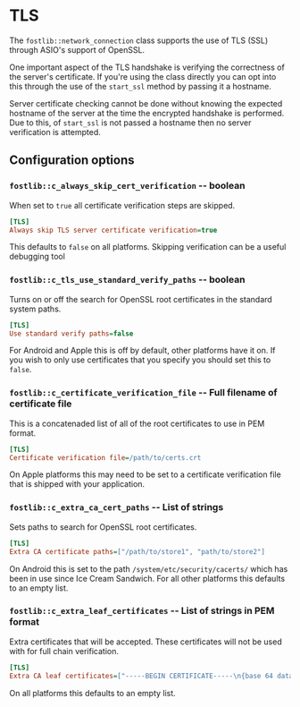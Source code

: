 # TLS

The `fostlib::network_connection` class supports the use of TLS (SSL) through ASIO's support of OpenSSL.

One important aspect of the TLS handshake is verifying the correctness of the server's certificate. If you're using the class directly you can opt into this through the use of the `start_ssl` method by passing it a hostname.

Server certificate checking cannot be done without knowing the expected hostname of the server at the time the encrypted handshake is performed. Due to this, of `start_ssl` is not passed a hostname then no server verification is attempted.


## Configuration options


### `fostlib::c_always_skip_cert_verification` -- boolean

When set to `true` all certificate verification steps are skipped.

```ini
[TLS]
Always skip TLS server certificate verification=true
```

This defaults to `false` on all platforms. Skipping verification can be a useful debugging tool


### `fostlib::c_tls_use_standard_verify_paths` -- boolean

Turns on or off the search for OpenSSL root certificates in the standard system paths.

```ini
[TLS]
Use standard verify paths=false
```

For Android and Apple this is off by default, other platforms have it on. If you wish to only use certificates that you specify you should set this to `false`.


### `fostlib::c_certificate_verification_file` -- Full filename of certificate file

This is a concatenaded list of all of the root certificates to use in PEM format.

```ini
[TLS]
Certificate verification file=/path/to/certs.crt
```

On Apple platforms this may need to be set to a certificate verification file that is shipped with your application.


### `fostlib::c_extra_ca_cert_paths` -- List of strings

Sets paths to search for OpenSSL root certificates.

```ini
[TLS]
Extra CA certificate paths=["/path/to/store1", "path/to/store2"]
```

On Android this is set to the path `/system/etc/security/cacerts/` which has been in use since Ice Cream Sandwich. For all other platforms this defaults to an empty list.


### `fostlib::c_extra_leaf_certificates` -- List of strings in PEM format

Extra certificates that will be accepted. These certificates will not be used with for full chain verification.

```ini
[TLS]
Extra CA leaf certificates=["-----BEGIN CERTIFICATE-----\n{base 64 data}\n-----END CERTIFICATE-----\n"]
```

On all platforms this defaults to an empty list.
